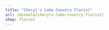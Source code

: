 ```yaml
---
title: "Cheryl's Lake Country Florist"
url: /mineola/cheryls-lake-country-florist/
shop: florist
---
```

